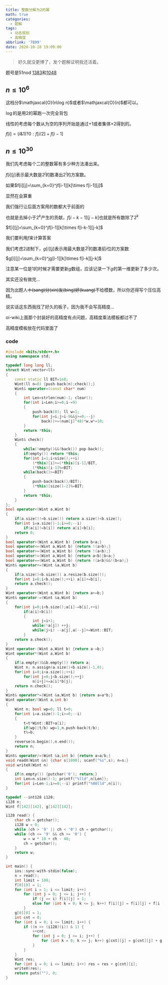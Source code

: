 ```yaml
---
title: 整数分解为2的幂
math: true
categories:
  - 题解
tags:
  - 动态规划
  - 高精度
abbrlink: '7899'
date: 2020-10-18 19:09:00
---
```



> 好久就没更博了，发个题解证明我还活着。 

题号是$\text{51nod}$ [1383](https://www.51nod.com/Challenge/Problem.html#problemId=1383)和[1048](https://www.51nod.com/Challenge/Problem.html#problemId=1048)


## $n\le 10^6$

这档分$\mathjaxcal{O}(n\log n)$或者$\mathjaxcal{O}(n)$都可以。  

$\log$的是用$2$的幂跑一次完全背包  

线性的考虑每个数从为空的序列开始是通过$+1$或者集体$\times 2$得到的。  

$f[i]=(i\&1)?0:f[i/2]+f[i-1]$



## $n\le 10^{30}$  

我们先考虑每个二的整数幂有多少种方法凑出来。  

$f[i][j]$表示最大数是$2^j$的数凑出$2^i$的方案数。

如果$f[i][j]=\sum_{k=0}^jf[i-1][k]\times f[i-1][j]$

显然在会算重    

我们强行让后面方案用的数都大于前面的  

也就是去掉小于$2^k$产生的贡献，$f[i-k-1][j-k]$也就是所有数除了$2^k$  

$f[i][j]=\sum_{k=0}^jf[i-1][k]\times f[i-k-1][j-k]$



我们要利用$f$来计算答案  

我们考虑$2$进制下，$g[i][j]$表示用最大数是$2^j$的数凑前$i$位的方案数  

$g[i][j]=\sum_{k=0}^jg[i-1][k]\times f[i-k][j-k]$

注意某一位是$1$的时候才需要更新$g$数组，应该记录一下$g$的第一维更新了多少次。  



其实还没有做完...  

因为出题人~~十(sang)分(xin)友(bing)好(kuang)~~不给模数，所以你还得写个压位高精。  



说实话这东西我找了好久的板子，因为我不会写高精度...  

$\text{oi-wiki}$上面那个封装好的高精度有点问题，高精度乘法模板都过不了  

高精度模板放在代码里面了  

### code

```cpp
#include <bits/stdc++.h>
using namespace std;

typedef long long ll;
struct Wint:vector<ll>
{
    const static ll BIT=1e8;
    Wint(ll n=0) {push-back(n);check();}
    Wint& operator=(const char* num)
    {
        int Len=strlen(num)-1; clear();
        for(int i=Len;i>=0;i-=9)
        {
            push-back(0); ll w=1;
            for(int j=i;j>i-9&&j>=0;--j)
                back()+=(num[j]^48)*w,w*=10;
        }
        return *this;
    }
    Wint& check()
    {
        while(!empty()&&!back()) pop-back();
        if(empty()) return *this;
        for(int i=1;i<size();++i)
            (*this)[i]+=(*this)[i-1]/BIT,
            (*this)[i-1]%=BIT;
        while(back()>=BIT)
        {
            push-back(back()/BIT);
            (*this)[size()-2]%=BIT;
        }
        return *this;
    }
};
bool operator<(Wint a,Wint b)
{
    if(a.size()!=b.size()) return a.size()<b.size();
    for(int i=a.size()-1;i>=0;--i)
        if(a[i]!=b[i]) return a[i]<b[i];
    return 0;
}
bool operator>(Wint a,Wint b) {return b<a;}
bool operator<=(Wint a,Wint b) {return !(a>b);}
bool operator>=(Wint a,Wint b) {return !(a<b);}
bool operator!=(Wint a,Wint b) {return a<b||b<a;}
bool operator==(Wint a,Wint b) {return !(a<b)&&!(b<a);}
Wint& operator+=(Wint &a,Wint b)
{
    if(a.size()<b.size()) a.resize(b.size());
    for(int i=0;i<b.size();++i) a[i]+=b[i];
    return a.check();
}
Wint operator+(Wint a,Wint b) {return a+=b;}
Wint& operator-=(Wint &a,Wint b)
{
    for(int i=0;i<b.size();a[i]-=b[i],++i)
        if(a[i]<b[i])
        {
            int j=i+1;
            while(!a[j]) ++j;
            while(j>i) --a[j],a[--j]+=Wint::BIT;
        }
    return a.check();
}
Wint operator-(Wint a,Wint b) {return a-=b;}
Wint operator*(Wint a,Wint b)
{
    if(a.empty()&&b.empty()) return a;
    Wint n; n.assign(a.size()+b.size()-1,0);
    for(int i=0;i<a.size();++i)
        for(int j=0;j<b.size();++j)
            n[i+j]+=a[i]*b[j];
    return n.check();
}
Wint& operator*=(Wint &a,Wint b) {return a=a*b;}
Wint operator/(Wint a,int b)
{
    Wint n; bool wp=0; ll t=0;
    for(int i=a.size()-1;i>=0;--i)
    {
        t=t*Wint::BIT+a[i];
        if(wp||t/b) wp=1,n.push-back(t/b);
        t%=b;
    }
    reverse(n.begin(),n.end());
    return n;
}
Wint& operator/=(Wint &a,int b) {return a=a/b;}
void readX(Wint &n) {char s[1000]; scanf("%s",s); n=s;}
void writeX(Wint n)
{
    if(n.empty()) {putchar('0'); return;}
    int Len=n.size()-1; printf("%lld",n[Len]);
    for(int i=Len-1;i>=0;--i) printf("%08lld",n[i]);
}

typedef --int128 i128;
i128 n;
Wint f[142][142], g[142][142];

i128 read() {
	char ch = getchar();
	i128 w = 0;
	while (ch > '9' || ch < '0') ch = getchar();
	while (ch <= '9' && ch >= '0') {
		w = w * 10 + ch - 48;
		ch = getchar();
	}
	return w;
}

int main() {
	ios::sync-with-stdio(false);
    n = read();
    int limit = 100;
    f[0][0] = 1;
    for (int i = 1; i <= limit; i++)
    	for (int j = 0; j <= i; j++) {
    		if (j == i) f[i][j] = 1;
    		else for (int k = 0; k <= j; k++) f[i][j] = f[i][j] + f[i - 1][k] * f[i - 1 - k][j - k];
    	}
    g[0][0] = 1;
    int cnt = 0;
    for (int i = 0; i <= limit; i++) {
    	if ((n >> (i128)(i)) & 1) {
            ++cnt;
            for (int j = 0; j <= i; j++) {
            	for (int k = 0; k <= j; k++) g[cnt][j] = g[cnt][j] + g[cnt - 1][k] * f[i - k][j - k];
            }
    	}
    }
    Wint res;
    for (int i = 0; i <= limit; i++) res = res + g[cnt][i];
    writeX(res);
    return puts(""), 0; 
}
```

